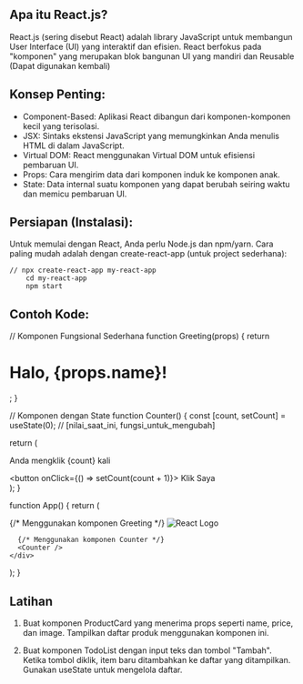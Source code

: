 ## Apa itu React.js?

React.js (sering disebut React) adalah library JavaScript untuk membangun User Interface (UI) yang interaktif dan efisien. React berfokus pada "komponen" yang merupakan blok bangunan UI yang mandiri dan Reusable (Dapat digunakan kembali)

## Konsep Penting:

- Component-Based: Aplikasi React dibangun dari komponen-komponen kecil yang terisolasi.
- JSX: Sintaks ekstensi JavaScript yang memungkinkan Anda menulis HTML di dalam JavaScript.
- Virtual DOM: React menggunakan Virtual DOM untuk efisiensi pembaruan UI.
- Props: Cara mengirim data dari komponen induk ke komponen anak.
- State: Data internal suatu komponen yang dapat berubah seiring waktu dan memicu pembaruan UI.

## Persiapan (Instalasi):

Untuk memulai dengan React, Anda perlu Node.js dan npm/yarn.
Cara paling mudah adalah dengan create-react-app (untuk project sederhana):

    // npx create-react-app my-react-app
        cd my-react-app
        npm start

## Contoh Kode:

// Komponen Fungsional Sederhana
function Greeting(props) {
  return <h1>Halo, {props.name}!</h1>;
}

// Komponen dengan State
function Counter() {
  const [count, setCount] = useState(0); // [nilai_saat_ini, fungsi_untuk_mengubah]

  return (
    <div>
      <p>Anda mengklik {count} kali</p>
      <button onClick={() => setCount(count + 1)}>
        Klik Saya
      </button>
    </div>
  );
}

function App() {
  return (
    <div className="App">
      {/* Menggunakan komponen Greeting */}
      <img src={logo} className="App-logo" alt="React Logo" />
      <Greeting name="Dunia React" />
      <Greeting name="Pengguna Baru" />

      {/* Menggunakan komponen Counter */}
      <Counter />
    </div>
  );
}

## Latihan

1. Buat komponen ProductCard yang menerima props seperti name, price, dan image. Tampilkan daftar produk menggunakan komponen ini.

2. Buat komponen TodoList dengan input teks dan tombol "Tambah". Ketika tombol diklik, item baru ditambahkan ke daftar yang ditampilkan. Gunakan useState untuk mengelola daftar.